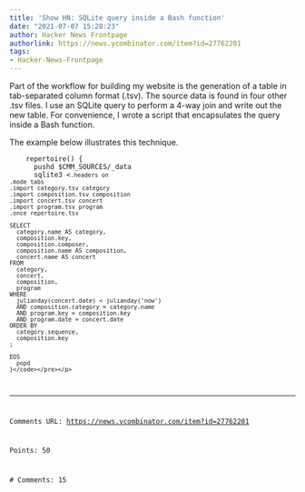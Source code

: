 ```yaml
---
title: 'Show HN: SQLite query inside a Bash function'
date: "2021-07-07 15:28:23"
author: Hacker News Frontpage
authorlink: https://news.ycombinator.com/item?id=27762201
tags:
- Hacker-News-Frontpage
---
```


<p>Part of the workflow for building my website is the generation of a table in
tab-separated column format (.tsv). The source data is found in four other .tsv
files. I use an SQLite query to perform a 4-way join and write out the new table. For
convenience, I wrote a script that encapsulates the query inside a Bash function.<p>The example below illustrates this technique.<p><pre><code>    repertoire() {
      pushd $CMM_SOURCES/_data
      sqlite3 <<EOS

    .headers on
    .mode tabs
    .import category.tsv category
    .import composition.tsv composition
    .import concert.tsv concert
    .import program.tsv program
    .once repertoire.tsv

    SELECT 
      category.name AS category, 
      composition.key, 
      composition.composer, 
      composition.name AS composition, 
      concert.name AS concert
    FROM 
      category, 
      concert, 
      composition, 
      program
    WHERE 
      julianday(concert.date) < julianday('now')
      AND composition.category = category.name
      AND program.key = composition.key
      AND program.date = concert.date
    ORDER BY 
      category.sequence, 
      composition.key
    ;

    EOS
      popd
    }</code></pre></p>
<hr>
<p>Comments URL: <a href="https://news.ycombinator.com/item?id=27762201">https://news.ycombinator.com/item?id=27762201</a></p>
<p>Points: 50</p>
<p># Comments: 15</p>
